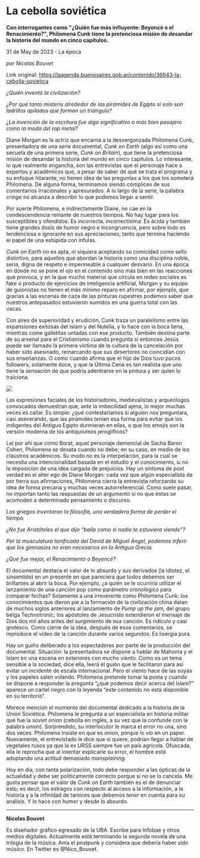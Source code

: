 # La cebolla soviética

**Con interrogantes como "¿Quién fue más influyente: Beyoncé o el Renacimiento?", Philomena Cunk tiene la pretenciosa misión de desandar la historia del mundo en cinco capítulos.**

31 de May de 2023 - La época

_por Nicolas Bouvet_

Link original: https://laagenda.buenosaires.gob.ar/contenido/36643-la-cebolla-sovietica



*¿Quién inventó la civilización?*




*¿Por qué tanto misterio alrededor de las pirámides de Egipto si solo son ladrillos apilados que forman un triángulo?*




*¿La invención de la escritura fue algo significativo o más bien pasajero como la moda del rap metal?*




Diane Morgan es la actriz que encarna a la desvergonzada Philomena Cunk, presentadora de una serie documental, *Cunk on Earth* (algo así como una secuela de una primera serie, *Cunk on Britain*)*,* que tiene la pretenciosa misión de desandar la historia del mundo en cinco capítulos. Lo interesante, lo que realmente engancha, son las entrevistas que el personaje hace a expertos y académicos que, a pesar de saber de qué se trata el programa y su enfoque hilarante, no tienen idea de las preguntas a los que los someterá Philomena. De alguna forma, terminamos siendo cómplices de sus comentarios irracionales y apresurados. A lo largo de la serie, la palabra *cringe* no alcanza a describir lo que podemos llegar a sentir.




Por suerte Philomena, e indirectamente Diane, no cae en la condescendencia reinante de nuestros tiempos. No hay lugar para los susceptibles y ofendidos. Es incorrecta, incorrectísima. Es ácida y también tiene grandes dosis de humor negro e incongruencia, pero sobre todo es tendenciosa e ignorante en sus apreciaciones; tanto que termina haciendo el papel de una estúpida con ínfulas.




*Cunk on Earth* no es apta, ni siquiera aceptando su comicidad como sello distintivo, para aquellos que abordan la historia como una disciplina noble, seria, digna de respeto e impermeable a cualquier desvarío. En una época en donde no se pone el ojo en el contenido sino más bien en las reacciones que provoca, y en la que mucho material que circula en redes sociales es fake o producto de ejercicios de inteligencia artificial, Morgan y su equipo de guionistas no tienen el más mínimo reparo en afirmar, por ejemplo, que gracias a las escenas de caza de las pinturas rupestres podemos saber que nuestros antepasados estuvieron sumidos en una guerra total con las vacas.




Con aires de superioridad y erudición, Cunk traza un paralelismo entre las expansiones exitosas del Islam y del Nutella, y lo hace con la boca llena, mientras come galletitas untadas con ese producto. También destina parte de su arsenal para el Cristianismo cuando pregunta si entonces Jesús puede ser llamado la primera víctima de la cultura de la cancelación por haber sido asesinado, remarcando que sus desertores no coincidían con sus enseñanzas. O como cuando afirma que el hijo de Dios tuvo pocos followers, solamente doce, y que la Última Cena es tan realista que uno tiene la sensación de que podría adentrarse en la pintura y ser quien lo traiciona.




![](https://cdn.feater.me/files/images/1254685/bd7d4c8b-e043-4910-a4bc-03bf4a241759.jpg)




Las expresiones faciales de los historiadores, medievalistas y arqueólogos convocados demuestran que, ante la imbecilidad ajena, lo mejor muchas veces es callar. Es simple: ¿qué contestaríamos si alguien nos preguntara, casi aseverando, que las pirámides tenían esa forma para evitar que los indigentes del Antiguo Egipto durmieran en ellas, o que los emojis son la versión moderna de los antiquísimos jeroglíficos?




Leí por ahí que como Borat, aquel personaje demencial de Sacha Baron Cohen, Philomena se desata cuando no debe; en su caso, en medio de los claustros académicos. Su modo no es la interpelación, para la cual se necesita una intencionalidad basada en el estudio y el conocimiento, si no la imposición de una idea cargada de prejuicios. Hay un síntoma de post verdad en el alter ego de Diane Morgan: cada vez que algún especialista da por tierra sus afirmaciones, Philomena cierra la entrevista reforzando su idea de forma precaria y muchas veces autorreferencial. Como suele pasar, no importan tanto las respuestas de un argumento si no que éstas se acomoden a determinado pensamiento o discurso.




*Los griegos inventaron la filosofía, una verdadera forma de perder el tiempo.*




*¿No fue Aristóteles el que dijo “baila como si nadie te estuviera viendo”?*




*Por la musculatura tonificada del David de Miguel Ángel, podemos inferir que los gimnasios no eran necesarios en la Antigua Grecia.*




*¿Qué fue mejor, el Renacimiento o Beyoncé?*




El documental destaca el valor de lo absurdo y sus derivados (la idiotez, el sinsentido) en un presente en que pareciera que todos debemos ser brillantes al abrir la boca. Por ejemplo, ¿a quién se le ocurriría utilizar el lanzamiento de una canción pop como parámetro cronológico para comparar fechas? Solamente a una irreverente como Philomena Cunk: los conocimientos que dieron pie a la formación de la civilización china datan de muchos siglos anteriores al lanzamiento de *Pump up the jam,* del grupo belga Technotronic; los apóstoles de Jesucristo extendieron el mensaje de Dios dos mil años antes del surgimiento de esa canción. Es ridículo y casi grotesco. Como cierre de la idea, después de esos comentarios, se reproduce el video de la canción durante varios segundos. Es lisergia pura.




Hay un guiño deliberado a los espectadores por parte de la producción del documental. Situación: la presentadora se dispone a hablar de Mahoma y el Islam en una escena en exteriores con mucho viento. Como es un tema sensible a la sociedad, dice ella, leerá el guión que le facilitaron para así evitar un incidente de escala internacional. Pero el viento hace de las suyas y los papeles salen volando. Philomena pretende tomar la posta y cuando se dispone a responder la pregunta “¿qué podemos decir acerca del Islam?” aparece un cartel negro con la leyenda “este contenido no está disponible en su territorio”.




Merece mención el momento del documental dedicado a la historia de la Unión Soviética. Philomena le pregunta a un especialista en historia militar qué fue la *soviet onion* (cebolla en inglés, a su vez que la confunde con la palabra *union*). Sorprendido, su interlocutor le marca el error no una, sino dos veces. Philomena insiste en que es *onion,* porque lo vio en un paper. Nuevamente, el entrevistado le dice que si quiere, podrían llegar a hablar de vegetales rusos ya que la ex URSS siempre fue un país agrícola. Ofuscada, ella le reprocha que al intentar explicarle su error, el hombre está adoptando una actitud demasiado *mansplaining.*




Hoy en día, con tanta polarización, todo debe responder a las ópticas de la actualidad y debe ser políticamente correcto porque si no se lo cancela. Me gusta pensar que el valor de *Cunk on Earth* también es el de denunciar esto; es decir, los estragos con respecto al acceso a la información, a la historia y a la infinidad de tamices que debemos tener en cuenta para su análisis. Y lo hace con humor y desde lo absurdo.




---




**Nicolas Bouvet**




Es diseñador gráfico egresado de la UBA. Escribe para Infobae y otros medios digitales. Actualmente está terminando la segunda novela de una trilogía de la música. Ama el postpunk y considera que debería haber sido músico. En Twitter es @Nico\_Bouvet.



